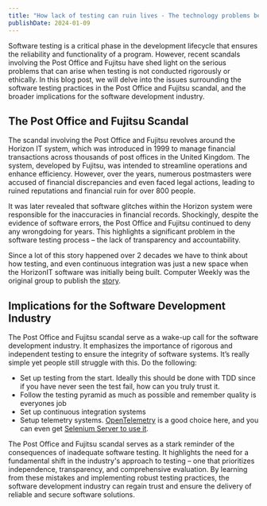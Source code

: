 ```yaml
---
title: "How lack of testing can ruin lives - The technology problems behind the Post Office Scandal"
publishDate: 2024-01-09
---
```

Software testing is a critical phase in the development lifecycle that ensures the reliability and functionality of a program. However, recent scandals involving the Post Office and Fujitsu have shed light on the serious problems that can arise when testing is not conducted rigorously or ethically. In this blog post, we will delve into the issues surrounding the software testing practices in the Post Office and Fujitsu scandal, and the broader implications for the software development industry.

## The Post Office and Fujitsu Scandal

The scandal involving the Post Office and Fujitsu revolves around the Horizon IT system, which was introduced in 1999 to manage financial transactions across thousands of post offices in the United Kingdom. The system, developed by Fujitsu, was intended to streamline operations and enhance efficiency. However, over the years, numerous postmasters were accused of financial discrepancies and even faced legal actions, leading to ruined reputations and financial ruin for over 800 people.

It was later revealed that software glitches within the Horizon system were responsible for the inaccuracies in financial records. Shockingly, despite the evidence of software errors, the Post Office and Fujitsu continued to deny any wrongdoing for years. This highlights a significant problem in the software testing process – the lack of transparency and accountability.

Since a lot of this story happened over 2 decades we have to think about how testing, and even continuous integration was just a new space when the HorizonIT software was initially being built.  Computer Weekly was the original group to publish the [story](https://www.computerweekly.com/news/366538096/Post-Office-scandal-cover-up-a-dark-chapter-in-government-corporate-and-legal-history).

## Implications for the Software Development Industry

The Post Office and Fujitsu scandal serve as a wake-up call for the software development industry. It emphasizes the importance of rigorous and independent testing to ensure the integrity of software systems. It’s really simple yet people still struggle with this. Do the following:

- Set up testing from the start. Ideally this should be done with TDD since if you have never seen the test fail, how can you truly trust it.
- Follow the testing pyramid as much as possible and remember quality is everyones job
- Set up continuous integration systems
- Setup telemetry systems. [OpenTelemetry](https://opentelemetry.io/) is a good choice here, and you can even get [Selenium Server to use it](https://www.selenium.dev/blog/2021/selenium-4-observability/).

The Post Office and Fujitsu scandal serves as a stark reminder of the consequences of inadequate software testing. It highlights the need for a fundamental shift in the industry's approach to testing – one that prioritizes independence, transparency, and comprehensive evaluation. By learning from these mistakes and implementing robust testing practices, the software development industry can regain trust and ensure the delivery of reliable and secure software solutions.
